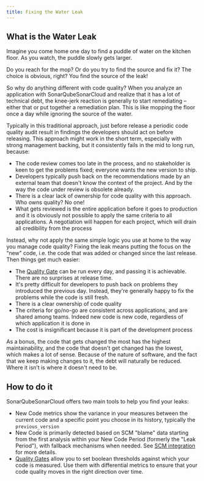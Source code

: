 ```yaml
---
title: Fixing the Water Leak
---
```


## What is the Water Leak

Imagine you come home one day to find a puddle of water on the kitchen floor. As you watch, the puddle slowly gets larger.

Do you reach for the mop? Or do you try to find the source and fix it? The choice is obvious, right? You find the source of the leak!

So why do anything different with code quality? When you analyze an application with <!-- sonarqube -->SonarQube<!-- /sonarqube --><!-- sonarcloud -->SonarCloud<!-- /sonarcloud --> and realize that it has a lot of technical debt, the knee-jerk reaction is generally to start remediating – either that or put together a remediation plan. This is like mopping the floor once a day while ignoring the source of the water.

Typically in this traditional approach, just before release a periodic code quality audit result in findings the developers should act on before releasing. This approach might work in the short term, especially with strong management backing, but it consistently fails in the mid to long run, because:

* The code review comes too late in the process, and no stakeholder is keen to get the problems fixed; everyone wants the new version to ship.
* Developers typically push back on the recommendations made by an external team that doesn't know the context of the project. And by the way the code under review is obsolete already.
* There is a clear lack of ownership for code quality with this approach. Who owns quality? No one!
* What gets reviewed is the entire application before it goes to production and it is obviously not possible to apply the same criteria to all applications. A negotiation will happen for each project, which will drain all credibility from the process

Instead, why not apply the same simple logic you use at home to the way you manage code quality? Fixing the leak means putting the focus on the “new” code, i.e. the code that was added or changed since the last release. Then things get much easier:

* The [Quality Gate](/quality-gates) can be run every day, and passing it is achievable. There are no surprises at release time.
* It's pretty difficult for developers to push back on problems they introduced the previous day. Instead, they're generally happy to fix the problems while the code is still fresh.
* There is a clear ownership of code quality
* The criteria for go/no-go are consistent across applications, and are shared among teams. Indeed new code is new code, regardless of which application it is done in
* The cost is insignificant because it is part of the development process

As a bonus, the code that gets changed the most has the highest maintainability, and the code that doesn't get changed has the lowest, which makes a lot of sense. Because of the nature of software, and the fact that we keep making changes to it, the debt will naturally be reduced. Where it isn’t is where it doesn't need to be.

## How to do it

<!-- sonarqube -->SonarQube<!-- /sonarqube --><!-- sonarcloud -->SonarCloud<!-- /sonarcloud --> offers two main tools to help you find your leaks:

* New Code metrics show the variance in your measures between the current code and a specific point you choose in its history, typically the `previous_version`
* New Code is primarily detected based on SCM "blame" data starting from the first analysis within your New Code Period (formerly the "Leak Period"), with fallback mechanisms when needed. See [SCM integration](/analysis/scm-integration) for more details.
* [Quality Gates](/quality-gates) allow you to set boolean thresholds against which your code is measured. Use them with differential metrics to ensure that your code quality moves in the right direction over time.
